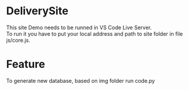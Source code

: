 # DeliverySite
This site Demo needs  to be runned in VS Code Live Server.  
To run it you have to put your local address and path to site folder in file js/core.js.
# Feature
To generate new database, based on img folder run code.py
